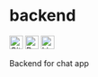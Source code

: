 # backend

<img height=24 alt="GitHub Workflow Status" src="https://img.shields.io/github/workflow/status/ChatAppTemp/backend/CI?style=for-the-badge"></img>
<img height=24 alt="Dependencies" src="https://img.shields.io/librariesio/github/ChatAppTemp/backend?style=for-the-badge"></img>
<img height=24 alt="Lines of code" src="https://img.shields.io/tokei/lines/github/ChatAppTemp/backend?style=for-the-badge"></img>

Backend for chat app
